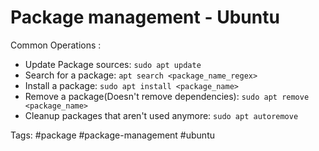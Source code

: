 # Package management - Ubuntu

Common Operations :
* Update Package sources: `sudo apt update`
* Search for a package: `apt search <package_name_regex>`
* Install a package: `sudo apt install <package_name>`
* Remove a package(Doesn't remove dependencies): `sudo apt remove <package_name>`
* Cleanup packages that aren't used anymore: `sudo apt autoremove`

Tags:
	#package #package-management #ubuntu 


